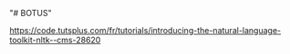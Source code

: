 "# BOTUS" 

https://code.tutsplus.com/fr/tutorials/introducing-the-natural-language-toolkit-nltk--cms-28620
